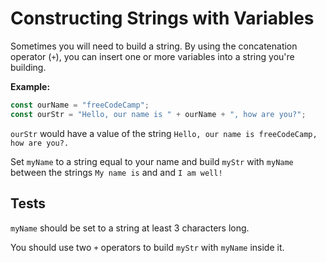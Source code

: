 # Constructing Strings with Variables

Sometimes you will need to build a string. By using the concatenation operator (`+`), you can insert one or more variables into a string you're building.

**Example:**


```javascript
const ourName = "freeCodeCamp";
const ourStr = "Hello, our name is " + ourName + ", how are you?";
```

`ourStr` would have a value of the string `Hello, our name is freeCodeCamp, how are you?.`

Set `myName` to a string equal to your name and build `myStr` with `myName` between the strings `My name is` and and `I am well!`

## Tests

`myName` should be set to a string at least 3 characters long.

You should use two `+` operators to build `myStr` with `myName` inside it.